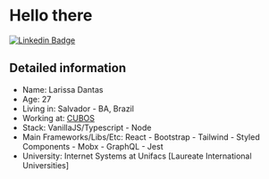 # Hello there

[![Linkedin Badge](https://img.shields.io/badge/-LinkedIn-blue?style=flat-square&logo=Linkedin&logoColor=white&link=https://www.linkedin.com/in/larissa-dantas-8490baa1/)](https://www.linkedin.com/in/larissa-dantas-8490baa1/)


## Detailed information
- Name: Larissa Dantas
- Age: 27
- Living in: Salvador - BA, Brazil
- Working at: [CUBOS](https://cubos.io/)
- Stack: VanillaJS/Typescript - Node
- Main Frameworks/Libs/Etc: React - Bootstrap - Tailwind - Styled Components - Mobx - GraphQL - Jest
- University: Internet Systems at Unifacs [Laureate International Universities] 
